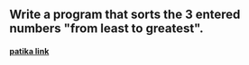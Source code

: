 ## Write a program that sorts the 3 entered numbers "from least to greatest".
#### [patika link](https://app.patika.dev/sewalcolak)
